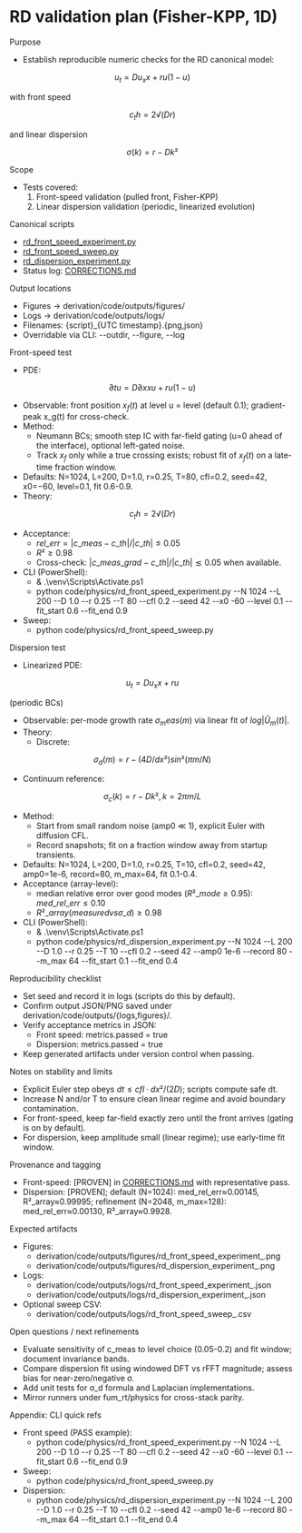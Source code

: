 # RD validation plan (Fisher-KPP, 1D)

Purpose

- Establish reproducible numeric checks for the RD canonical model:

$$
u_t = D u_xx + r u (1 − u)
$$

with front speed 

$$
c_th = 2√(D r)
$$

and linear dispersion 

$$
σ(k) = r − D k²
$$

Scope

- Tests covered:
  1) Front-speed validation (pulled front, Fisher-KPP)
  2) Linear dispersion validation (periodic, linearized evolution)

Canonical scripts

- [rd_front_speed_experiment.py](code/physics/rd_front_speed_experiment.py:1)
- [rd_front_speed_sweep.py](code/physics/rd_front_speed_sweep.py:1)
- [rd_dispersion_experiment.py](code/physics/rd_dispersion_experiment.py:1)
- Status log: [CORRECTIONS.md](CORRECTIONS.md:1)

Output locations

- Figures → derivation/code/outputs/figures/
- Logs → derivation/code/outputs/logs/
- Filenames: {script}_{UTC timestamp}.{png,json}
- Overridable via CLI: --outdir, --figure, --log

Front-speed test

- PDE: 

$$
∂t u = D ∂xx u + r u (1 − u)
$$

- Observable: front position $x_f(t)$ at level u = level (default 0.1); gradient-peak x_g(t) for cross-check.
- Method:
  - Neumann BCs; smooth step IC with far-field gating (u=0 ahead of the interface), optional left-gated noise.
  - Track $x_f$ only while a true crossing exists; robust fit of $x_f(t)$ on a late-time fraction window.
- Defaults: N=1024, L=200, D=1.0, r=0.25, T=80, cfl=0.2, seed=42, x0=−60, level=0.1, fit 0.6-0.9.
- Theory: 

$$
c_th = 2√(D r)
$$

- Acceptance:
  - $rel\_err = |c\_meas − c\_th| / |c\_th| ≤ 0.05$
  - $R² ≥ 0.98$
  - Cross-check: $|c\_meas\_grad − c\_th| / |c\_th| ≲ 0.05$ when available.
- CLI (PowerShell):
  - & .\venv\Scripts\Activate.ps1
  - python code/physics/rd_front_speed_experiment.py --N 1024 --L 200 --D 1.0 --r 0.25 --T 80 --cfl 0.2 --seed 42 --x0 -60 --level 0.1 --fit_start 0.6 --fit_end 0.9
- Sweep:
  - python code/physics/rd_front_speed_sweep.py

Dispersion test

- Linearized PDE: 

$$
u_t = D u_xx + r u
$$

(periodic BCs)

- Observable: per-mode growth rate $σ_meas(m)$ via linear fit of $log|Û_m(t)|$.
- Theory:
  - Discrete:
  
$$
σ_d(m) = r − (4 D / dx²) sin²(π m / N)
$$

- Continuum reference:
  
$$
σ_c(k) = r − D k², k = 2π m / L
$$

- Method:
  - Start from small random noise (amp0 ≪ 1), explicit Euler with diffusion CFL.
  - Record snapshots; fit on a fraction window away from startup transients.
- Defaults: N=1024, L=200, D=1.0, r=0.25, T=10, cfl=0.2, seed=42, amp0=1e-6, record=80, m_max=64, fit 0.1-0.4.
- Acceptance (array-level):
  - median relative error over good modes $(R²\_mode ≥ 0.95)$: $med\_rel\_err ≤ 0.10$
  - $R²\_array(measured vs σ\_d) ≥ 0.98$
- CLI (PowerShell):
  - & .\venv\Scripts\Activate.ps1
  - python code/physics/rd_dispersion_experiment.py --N 1024 --L 200 --D 1.0 --r 0.25 --T 10 --cfl 0.2 --seed 42 --amp0 1e-6 --record 80 --m_max 64 --fit_start 0.1 --fit_end 0.4

Reproducibility checklist

- Set seed and record it in logs (scripts do this by default).
- Confirm output JSON/PNG saved under derivation/code/outputs/{logs,figures}/.
- Verify acceptance metrics in JSON:
  - Front speed: metrics.passed = true
  - Dispersion: metrics.passed = true
- Keep generated artifacts under version control when passing.

Notes on stability and limits

- Explicit Euler step obeys $dt ≤ cfl · dx²/(2D)$\; scripts compute safe dt.
- Increase N and/or T to ensure clean linear regime and avoid boundary contamination.
- For front-speed, keep far-field exactly zero until the front arrives (gating is on by default).
- For dispersion, keep amplitude small (linear regime); use early-time fit window.

Provenance and tagging

- Front-speed: [PROVEN] in [CORRECTIONS.md](CORRECTIONS.md:1) with representative pass.
- Dispersion: [PROVEN]; default (N=1024): med_rel_err≈0.00145, R²_array≈0.99995; refinement (N=2048, m_max=128): med_rel_err≈0.00130, R²_array≈0.9928.

Expected artifacts

- Figures:
  - derivation/code/outputs/figures/rd_front_speed_experiment_<UTC>.png
  - derivation/code/outputs/figures/rd_dispersion_experiment_<UTC>.png
- Logs:
  - derivation/code/outputs/logs/rd_front_speed_experiment_<UTC>.json
  - derivation/code/outputs/logs/rd_dispersion_experiment_<UTC>.json
- Optional sweep CSV:
  - derivation/code/outputs/logs/rd_front_speed_sweep_<UTC>.csv

Open questions / next refinements

- Evaluate sensitivity of c_meas to level choice (0.05-0.2) and fit window; document invariance bands.
- Compare dispersion fit using windowed DFT vs rFFT magnitude; assess bias for near-zero/negative σ.
- Add unit tests for σ_d formula and Laplacian implementations.
- Mirror runners under fum_rt/physics for cross-stack parity.

Appendix: CLI quick refs

- Front speed (PASS example):
  - python code/physics/rd_front_speed_experiment.py --N 1024 --L 200 --D 1.0 --r 0.25 --T 80 --cfl 0.2 --seed 42 --x0 -60 --level 0.1 --fit_start 0.6 --fit_end 0.9
- Sweep:
  - python code/physics/rd_front_speed_sweep.py
- Dispersion:
  - python code/physics/rd_dispersion_experiment.py --N 1024 --L 200 --D 1.0 --r 0.25 --T 10 --cfl 0.2 --seed 42 --amp0 1e-6 --record 80 --m_max 64 --fit_start 0.1 --fit_end 0.4
